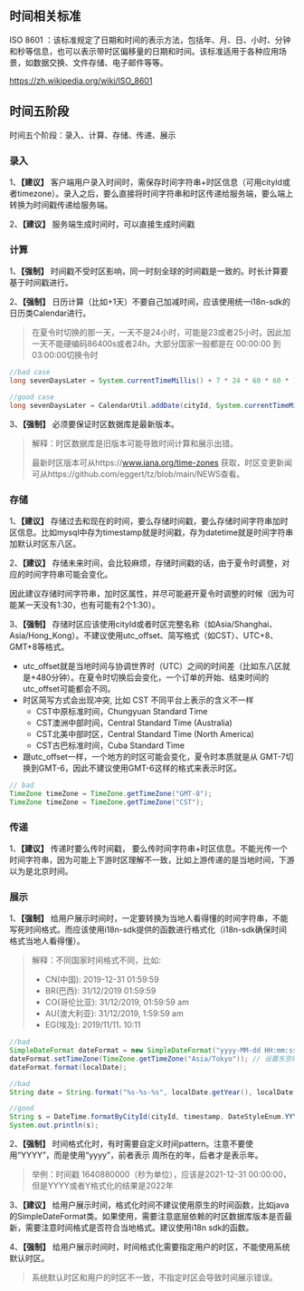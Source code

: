 ## 时间相关标准

ISO 8601 ：该标准规定了日期和时间的表示方法，包括年、月、日、小时、分钟和秒等信息，也可以表示带时区偏移量的日期和时间。该标准适用于各种应用场景，如数据交换、文件存储、电子邮件等等。

https://zh.wikipedia.org/wiki/ISO_8601

## 时间五阶段

时间五个阶段：录入、计算、存储、传递、展示

### 录入

1、**【建议】** 客户端用户录入时间时，需保存时间字符串+时区信息（可用cityId或者timezone）。录入之后，要么直接将时间字符串和时区传递给服务端，要么端上转换为时间戳传递给服务端。

2、**【建议】** 服务端生成时间时，可以直接生成时间戳

### 计算

1、**【强制】** 时间戳不受时区影响，同一时刻全球的时间戳是一致的。时长计算要基于时间戳进行。

2、**【强制】** 日历计算（比如+1天）不要自己加减时间，应该使用统一i18n-sdk的日历类Calendar进行。

> 在夏令时切换的那一天，一天不是24小时，可能是23或者25小时。因此加一天不能硬编码86400s或者24h。大部分国家一般都是在 00:00:00 到03:00:00切换令时
    

```java
//bad case
long sevenDaysLater = System.currentTimeMillis() + 7 * 24 * 60 * 60 * 1000

//good case
long sevenDaysLater = CalendarUtil.addDate(cityId, System.currentTimeMillis(), 0, 0, 7);
```

3、**【强制】** 必须要保证时区数据库是最新版本。

> 解释：时区数据库是旧版本可能导致时间计算和展示出错。
>
> 最新时区版本可从https://www.iana.org/time-zones 获取，时区变更新闻可从https://github.com/eggert/tz/blob/main/NEWS查看。

### 存储

1、**【建议】** 存储过去和现在的时间，要么存储时间戳，要么存储时间字符串加时区信息。比如mysql中存为timestamp就是时间戳，存为datetime就是时间字符串加默认时区东八区。

2、**【建议】** 存储未来时间，会比较麻烦，存储时间戳的话，由于夏令时调整，对应的时间字符串可能会变化。

因此建议存储时间字符串，加时区属性，并尽可能避开夏令时调整的时候（因为可能某一天没有1:30，也有可能有2个1:30）。

3、**【强制】** 存储时区应该使用cityId或者时区完整名称（如Asia/Shanghai、Asia/Hong_Kong）。不建议使用utc_offset、简写格式（如CST）、UTC+8、GMT+8等格式。

- utc_offset就是当地时间与协调世界时（UTC）之间的时间差（比如东八区就是+480分钟）。在夏令时切换后会变化，一个订单的开始、结束时间的utc_offset可能都会不同。
- 时区简写方式会出现冲突, 比如 CST 不同平台上表示的含义不一样
    - CST中原标准时间，Chungyuan Standard Time
    - CST澳洲中部时间，Central Standard Time (Australia)
    - CST北美中部时区，Central Standard Time (North America)
    - CST古巴标准时间，Cuba Standard Time
- 跟utc_offset一样，一个地方的时区可能会变化，夏令时本质就是从 GMT-7切换到GMT-6，因此不建议使用GMT-6这样的格式来表示时区。

```java
// bad 
TimeZone timeZone = TimeZone.getTimeZone("GMT-8");
TimeZone timeZone = TimeZone.getTimeZone("CST");
```

### 传递

1、**【建议】** 传递时要么传时间戳， 要么传时间字符串+时区信息。不能光传一个时间字符串，因为可能上下游时区理解不一致，比如上游传递的是当地时间，下游以为是北京时间。

### 展示

1、**【强制】** 给用户展示时间时，一定要转换为当地人看得懂的时间字符串，不能写死时间格式。而应该使用i18n-sdk提供的函数进行格式化（i18n-sdk确保时间格式当地人看得懂）。

> 解释：不同国家时间格式不同，比如:
>    - CN(中国): 2019-12-31 01:59:59
>    - BR(巴西): 31/12/2019 01:59:59
>    - CO(哥伦比亚): 31/12/2019, 01:59:59 am
>    - AU(澳大利亚): 31/12/2019, 1:59:59 am
>    - EG(埃及): 2019/11/11، 10:11
    

```java
//bad
SimpleDateFormat dateFormat = new SimpleDateFormat("yyyy-MM-dd HH:mm:ss"); 
dateFormat.setTimeZone(TimeZone.getTimeZone("Asia/Tokyo")); // 设置东京时区 
dateFormat.format(localDate);

//bad
String date = String.format("%s-%s-%s", localDate.getYear(), localDate.getMonthValue(), localDate.getDayOfMonth());

//good
String s = DateTime.formatByCityId(cityId, timestamp, DateStyleEnum.YYYYMMDD, TimeStyleEnum.HHMMSS);
System.out.println(s);
```

2、**【强制】** 时间格式化时，有时需要自定义时间pattern。注意不要使用“YYYY”，而是使用“yyyy”，前者表示 周所在的年，后者才是表示年。

> 举例：时间戳 1640880000（秒为单位），应该是2021-12-31 00:00:00，但是YYYY或者Y格式化的结果是2022年

3、**【建议】** 给用户展示时间，格式化时间不建议使用原生的时间函数，比如java的SimpleDateFormat类。如果使用，需要注意底层依赖的时区数据库版本是否最新，需要注意时间格式是否符合当地格式。建议使用i18n sdk的函数。

4、**【强制】** 给用户展示时间时，时间格式化需要指定用户的时区，不能使用系统默认时区。

> 系统默认时区和用户的时区不一致，不指定时区会导致时间展示错误。